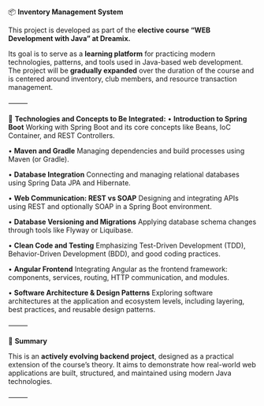 📦 **Inventory Management System**

This project is developed as part of the **elective course “WEB Development with Java” at Dreamix.**

Its goal is to serve as a **learning platform** for practicing modern technologies, patterns, and tools used in Java-based web development. The project will be **gradually expanded** over the duration of the course and is centered around inventory, club members, and resource transaction management.

⸻

🔧 **Technologies and Concepts to Be Integrated:**
• **Introduction to Spring Boot**
Working with Spring Boot and its core concepts like Beans, IoC Container, and REST Controllers.

• **Maven and Gradle**
Managing dependencies and build processes using Maven (or Gradle).

• **Database Integration**
Connecting and managing relational databases using Spring Data JPA and Hibernate.

• **Web Communication: REST vs SOAP**
Designing and integrating APIs using REST and optionally SOAP in a Spring Boot environment.

• **Database Versioning and Migrations**
Applying database schema changes through tools like Flyway or Liquibase.

• **Clean Code and Testing**
Emphasizing Test-Driven Development (TDD), Behavior-Driven Development (BDD), and good coding practices.

• **Angular Frontend**
Integrating Angular as the frontend framework: components, services, routing, HTTP communication, and modules.

• **Software Architecture & Design Patterns**
Exploring software architectures at the application and ecosystem levels, including layering, best practices, and reusable design patterns.

⸻

📌 **Summary**

This is an **actively evolving backend project**, designed as a practical extension of the course’s theory. It aims to demonstrate how real-world web applications are built, structured, and maintained using modern Java technologies.

⸻
